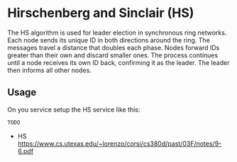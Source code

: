 # Hirschenberg and Sinclair (HS)
The HS algorithm is used for leader election in synchronous ring networks. 
Each node sends its unique ID in both directions around the ring. 
The messages travel a distance that doubles each phase. 
Nodes forward IDs greater than their own and discard smaller ones. 
The process continues until a node receives its own ID back, confirming it as the leader. 
The leader then informs all other nodes.

## Usage
On you service setup the HS service like this:
```go
TODO
```

* HS https://www.cs.utexas.edu/~lorenzo/corsi/cs380d/past/03F/notes/9-6.pdf